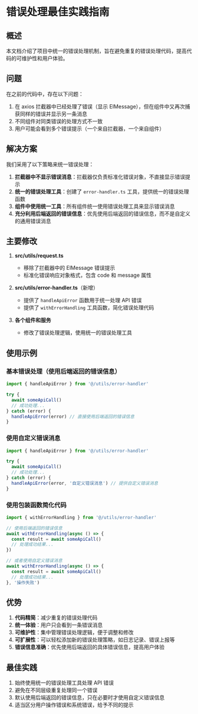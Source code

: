 # 错误处理最佳实践指南

## 概述

本文档介绍了项目中统一的错误处理机制，旨在避免重复的错误处理代码，提高代码的可维护性和用户体验。

## 问题

在之前的代码中，存在以下问题：

1. 在 axios 拦截器中已经处理了错误（显示 ElMessage），但在组件中又再次捕获同样的错误并显示另一条消息
2. 不同组件对同类错误的处理方式不一致
3. 用户可能会看到多个错误提示（一个来自拦截器，一个来自组件）

## 解决方案

我们采用了以下策略来统一错误处理：

1. **拦截器中不显示错误消息**：拦截器仅负责标准化错误对象，不直接显示错误提示
2. **统一的错误处理工具**：创建了 `error-handler.ts` 工具，提供统一的错误处理函数
3. **组件中使用统一工具**：所有组件统一使用错误处理工具来显示错误消息
4. **充分利用后端返回的错误信息**：优先使用后端返回的错误信息，而不是自定义的通用错误消息

## 主要修改

1. **src/utils/request.ts**
   - 移除了拦截器中的 ElMessage 错误提示
   - 标准化错误响应对象格式，包含 code 和 message 属性

2. **src/utils/error-handler.ts**（新增）
   - 提供了 `handleApiError` 函数用于统一处理 API 错误
   - 提供了 `withErrorHandling` 工具函数，简化错误处理代码

3. **各个组件和服务**
   - 修改了错误处理逻辑，使用统一的错误处理工具

## 使用示例

### 基本错误处理（使用后端返回的错误信息）

```typescript
import { handleApiError } from '@/utils/error-handler'

try {
  await someApiCall()
  // 成功处理...
} catch (error) {
  handleApiError(error) // 直接使用后端返回的错误信息
}
```

### 使用自定义错误消息

```typescript
import { handleApiError } from '@/utils/error-handler'

try {
  await someApiCall()
  // 成功处理...
} catch (error) {
  handleApiError(error, '自定义错误消息') // 提供自定义错误消息
}
```

### 使用包装函数简化代码

```typescript
import { withErrorHandling } from '@/utils/error-handler'

// 使用后端返回的错误信息
await withErrorHandling(async () => {
  const result = await someApiCall()
  // 处理成功结果...
})

// 或者使用自定义错误消息
await withErrorHandling(async () => {
  const result = await someApiCall()
  // 处理成功结果...
}, '操作失败')
```

## 优势

1. **代码精简**：减少重复的错误处理代码
2. **统一体验**：用户只会看到一条错误消息
3. **可维护性**：集中管理错误处理逻辑，便于调整和修改
4. **可扩展性**：可以轻松添加新的错误处理策略，如日志记录、错误上报等
5. **错误信息准确**：优先使用后端返回的具体错误信息，提高用户体验

## 最佳实践

1. 始终使用统一的错误处理工具处理 API 错误
2. 避免在不同层级重复处理同一个错误
3. 默认使用后端返回的错误信息，只在必要时才使用自定义错误信息
4. 适当区分用户操作错误和系统错误，给予不同的提示 